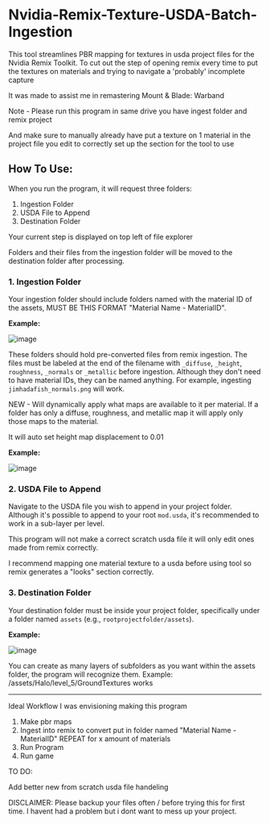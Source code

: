 # Nvidia-Remix-Texture-USDA-Batch-Ingestion

This tool streamlines PBR mapping for textures in usda project files for the Nvidia Remix Toolkit. To cut out the step of opening remix every time to put the textures on materials and trying to navigate a 'probably' incomplete capture

It was made to assist me in remastering Mount & Blade: Warband

Note - Please run this program in same drive you have ingest folder and remix project

And make sure to manually already have put a texture on 1 material in the project file you edit to correctly set up the section for the tool to use

## How To Use:

When you run the program, it will request three folders:

1. Ingestion Folder
2. USDA File to Append
3. Destination Folder

Your current step is displayed on top left of file explorer

Folders and their files from the ingestion folder will be moved to the destination folder after processing.

### 1. Ingestion Folder
Your ingestion folder should include folders named with the material ID of the assets, MUST BE THIS FORMAT "Material Name - MaterialID".

**Example:**

![image](https://github.com/Night1099/Nvidia-Remix-Texture-USDA-Batch-Ingestion/assets/90132896/08d3a82d-20df-4e28-b008-91bb2248a49c)

These folders should hold pre-converted files from remix ingestion. The files must be labeled at the end of the filename with `_diffuse`, `_height`, `roughness`, `_normals` or `_metallic` before ingestion. Although they don't need to have material IDs, they can be named anything. For example, ingesting `jimhadafish_normals.png` will work.

NEW - Will dynamically apply what maps are available to it per material. If a folder has only a diffuse, roughness, and metallic map it will apply only those maps to the material.



It will auto set height map displacement to 0.01

**Example:**

![image](https://github.com/Night1099/Nvidia-Remix-Texture-USDA-Batch-Ingestion/assets/90132896/cde97a51-9b26-447f-806a-b6156e1b58f3)

### 2. USDA File to Append
Navigate to the USDA file you wish to append in your project folder. Although it's possible to append to your root `mod.usda`, it's recommended to work in a sub-layer per level.

This program will not make a correct scratch usda file it will only edit ones made from remix correctly.

I recommend mapping one material texture to a usda before using tool so remix generates a "looks" section correctly.

### 3. Destination Folder
Your destination folder must be inside your project folder, specifically under a folder named `assets` (e.g., `rootprojectfolder/assets`).

**Example:**

![image](https://github.com/Night1099/Nvidia-Remix-Texture-USDA-Batch-Ingestion/assets/90132896/54f42439-caf9-41e2-93e4-60bd3420c0d2)

You can create as many layers of subfolders as you want within the assets folder, the program will recognize them.
Example: /assets/Halo/level_5/GroundTextures works

----------------------------------------------------------------------------------------------------------------------------------------------------------------------------------------------------------------------------------------------
Ideal Workflow I was envisioning making this program

1. Make pbr maps
2. Ingest into remix to convert put in folder named "Material Name - MaterialID" REPEAT for x amount of materials
3. Run Program
4. Run game


TO DO:

Add better new from scratch usda file handeling

DISCLAIMER:
Please backup your files often / before trying this for first time. I havent had a problem but i dont want to mess up your project.
